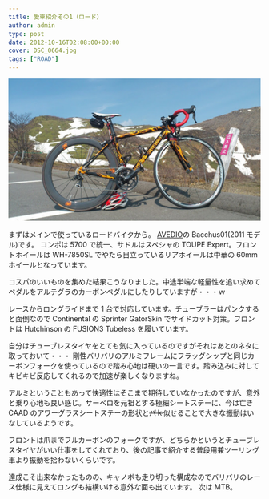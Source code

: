 ```yaml
---
title: 愛車紹介その1（ロード）
author: admin
type: post
date: 2012-10-16T02:08:00+00:00
cover: DSC_0664.jpg
tags: ["ROAD"]
---
```


![image](./DSC_0664.jpg)

<!--BUILD TEST-->

まずはメインで使っているロードバイクから。
<a href="http://www.avedio.net/" target="_blank">AVEDIO</a>の Bacchus01(2011 モデル)です。
コンポは 5700 で統一、サドルはスペシャの TOUPE Expert。フロントホイールは WH-7850SL でやたら目立っているリアホイールは中華の 60mm ホイールとなっています。

コスパのいいものを集めた結果こうなりました。中途半端な軽量性を追い求めてペダルをアルテグラのカーボンペダルにしたりしていますが・・・ｗ

レースからロングライドまで 1 台で対応しています。チューブラーはパンクすると面倒なので Continental の Sprinter GatorSkin でサイドカット対策。フロントは Hutchinson の FUSION3 Tubeless を履いています。

自分はチューブレスタイヤをとても気に入っているのですがそれはあとのネタに取っておいて・・・
剛性バリバリのアルミフレームにフラッグシップと同じカーボンフォークを使っているので踏み心地は硬いの一言です。踏み込みに対してキビキビ反応してくれるので加速が楽しくなりますね。

アルミということもあって快適性はそこまで期待していなかったのですが、意外と乗り心地も良い感じ。サーベロを元祖とする極細シートステーに、今は亡き CAAD のアワーグラスシートステーの形状と~~パｋ~~似せることで大きな振動はいなしているようです。

フロントは爪までフルカーボンのフォークですが、どちらかというとチューブレスタイヤがいい仕事をしてくれており、後の記事で紹介する普段用兼ツーリング車より振動を拾わないくらいです。

達成こそ出来なかったものの、キャノボも走り切った構成なのでバリバリのレース仕様に見えてロングも結構いける意外な面も出ています。
次は MTB。
